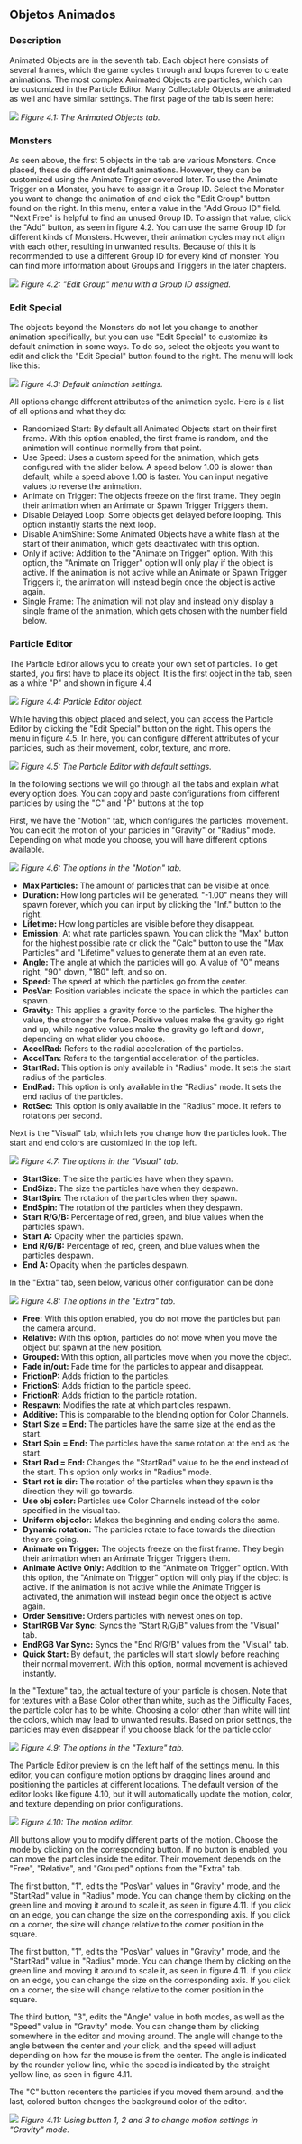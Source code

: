 ## Objetos Animados

### Description
Animated Objects are in the seventh tab. Each object here consists of several frames, which the game cycles through and loops forever to create animations. The most complex Animated Objects are particles, which can be customized in the Particle Editor. Many Collectable Objects are animated as well and have similar settings. The first page of the tab is seen here:

![](https://guia.editorgd.xyz/assets/img/figures/45.png)
*Figure 4.1: The Animated Objects tab.*<br>

### Monsters
As seen above, the first 5 objects in the tab are various Monsters. Once placed, these do different default animations. However, they can be customized using the Animate Trigger covered later. To use the Animate Trigger on a Monster, you have to assign it a Group ID. Select the Monster you want to change the animation of and click the "Edit Group" button found on the right. In this menu, enter a value in the "Add Group ID" field. "Next Free" is helpful to find an unused Group ID. To assign that value, click the "Add" button, as seen in figure 4.2. You can use the same Group ID for different kinds of Monsters. However, their animation cycles may not align with each other, resulting in unwanted results. Because of this it is recommended to use a different Group ID for every kind of monster. You can find more information about Groups and Triggers in the later chapters.

![](https://guia.editorgd.xyz/assets/img/figures/46.png)
*Figure 4.2: "Edit Group" menu with a Group ID assigned.*<br>

### Edit Special
The objects beyond the Monsters do not let you change to another animation specifically, but you can use "Edit Special" to customize its default animation in some ways. To do so, select the objects you want to edit and click the "Edit Special" button found to the right. The menu will look like this:

![](https://guia.editorgd.xyz/assets/img/figures/47.png)
*Figure 4.3: Default animation settings.*<br>

All options change different attributes of the animation cycle. Here is a list of all options and what they do:

- Randomized Start: By default all Animated Objects start on their first frame. With this option enabled, the first frame is random, and the animation will continue normally from that point.
- Use Speed: Uses a custom speed for the animation, which gets configured with the slider below. A speed below 1.00 is slower than default, while a speed above 1.00 is faster. You can input negative values to reverse the animation.
- Animate on Trigger: The objects freeze on the first frame. They begin their animation when an Animate or Spawn Trigger Triggers them.
- Disable Delayed Loop: Some objects get delayed before looping. This option instantly starts the next loop.
- Disable AnimShine: Some Animated Objects have a white flash at the start of their animation, which gets deactivated with this option.
- Only if active: Addition to the "Animate on Trigger" option. With this option, the "Animate on Trigger" option will only play if the object is active. If the animation is not active while an Animate or Spawn Trigger Triggers it, the animation will instead begin once the object is active again.
- Single Frame: The animation will not play and instead only display a single frame of the animation, which gets chosen with the number field below.

### Particle Editor
The Particle Editor allows you to create your own set of particles. To get started, you first have to place its object. It is the first object in the tab, seen as a white "P" and shown in figure 4.4

![](https://guia.editorgd.xyz/assets/img/figures/48.png)
*Figure 4.4: Particle Editor object.*<br>

While having this object placed and select, you can access the Particle Editor by clicking the "Edit Special" button on the right. This opens the menu in figure 4.5. In here, you can configure different attributes of your particles, such as their movement, color, texture, and more.

![](https://guia.editorgd.xyz/assets/img/figures/49.png)
*Figure 4.5: The Particle Editor with default settings.*<br>

In the following sections we will go through all the tabs and explain what every option does. You can copy and paste configurations from different particles by using the "C" and "P" buttons at the top

First, we have the "Motion" tab, which configures the particles' movement. You can edit the motion of your particles in "Gravity" or "Radius" mode. Depending on what mode you choose, you will have different options available.

![](https://guia.editorgd.xyz/assets/img/figures/50.png)
*Figure 4.6: The options in the "Motion" tab.*<br>

- **Max Particles:** The amount of particles that can be visible at once.
- **Duration:** How long particles will be generated. "-1.00" means they will spawn forever, which you can input by clicking the "Inf." button to the right.
- **Lifetime:** How long particles are visible before they disappear.
- **Emission:** At what rate particles spawn. You can click the "Max" button for the highest possible rate or click the "Calc" button to use the "Max Particles" and "Lifetime" values to generate them at an even rate.
- **Angle:** The angle at which the particles will go. A value of "0" means right, "90" down, "180" left, and so on.
- **Speed:** The speed at which the particles go from the center.
- **PosVar:** Position variables indicate the space in which the particles can
spawn.
- **Gravity:** This applies a gravity force to the particles. The higher the value, the stronger the force. Positive values make the gravity go right and up, while negative values make the gravity go left and down, depending on what slider you choose.
- **AccelRad:** Refers to the radial acceleration of the particles.
- **AccelTan:** Refers to the tangential acceleration of the particles.
- **StartRad:** This option is only available in "Radius" mode. It sets the start radius of the particles.
- **EndRad:** This option is only available in the "Radius" mode. It sets the end radius of the particles.
- **RotSec:** This option is only available in the "Radius" mode. It refers to rotations per second.

Next is the "Visual" tab, which lets you change how the particles look. The start and end colors are customized in the top left.

![](https://guia.editorgd.xyz/assets/img/figures/51.png)
*Figure 4.7: The options in the "Visual" tab.*<br>

- **StartSize:** The size the particles have when they spawn.
- **EndSize:** The size the particles have when they despawn.
- **StartSpin:** The rotation of the particles when they spawn.
- **EndSpin:** The rotation of the particles when they despawn.
- **Start R/G/B:** Percentage of red, green, and blue values when the particles spawn.
- **Start A:** Opacity when the particles spawn.
- **End R/G/B:** Percentage of red, green, and blue values when the particles despawn.
- **End A:** Opacity when the particles despawn.

In the "Extra" tab, seen below, various other configuration can be done

![](https://guia.editorgd.xyz/assets/img/figures/52.png)
*Figure 4.8: The options in the "Extra" tab.*<br>

- **Free:** With this option enabled, you do not move the particles but pan the camera around.
- **Relative:** With this option, particles do not move when you move the object but spawn at the new position.
- **Grouped:** With this option, all particles move when you move the object.
- **Fade in/out:** Fade time for the particles to appear and disappear.
- **FrictionP:** Adds friction to the particles.
- **FrictionS:** Adds friction to the particle speed.
- **FrictionR:** Adds friction to the particle rotation.
- **Respawn:** Modifies the rate at which particles respawn.
- **Additive:** This is comparable to the blending option for Color Channels.
- **Start Size = End:** The particles have the same size at the end as the start.
- **Start Spin = End:** The particles have the same rotation at the end as the start.
- **Start Rad = End:** Changes the "StartRad" value to be the end instead of the start. This option only works in "Radius" mode.
- **Start rot is dir:** The rotation of the particles when they spawn is the direction they will go towards.
- **Use obj color:** Particles use Color Channels instead of the color specified in the visual tab.
- **Uniform obj color:** Makes the beginning and ending colors the same.
- **Dynamic rotation:** The particles rotate to face towards the direction they are going.
- **Animate on Trigger:** The objects freeze on the first frame. They begin their animation when an Animate Trigger Triggers them.
- **Animate Active Only:** Addition to the "Animate on Trigger" option. With this option, the "Animate on Trigger" option will only play if the object is active. If the animation is not active while the Animate Trigger is activated, the animation will instead begin once the object is active again.
- **Order Sensitive:** Orders particles with newest ones on top.
- **StartRGB Var Sync:** Syncs the "Start R/G/B" values from the "Visual" tab.
- **EndRGB Var Sync:** Syncs the "End R/G/B" values from the "Visual" tab.
- **Quick Start:** By default, the particles will start slowly before reaching their normal movement. With this option, normal movement is achieved instantly.

In the "Texture" tab, the actual texture of your particle is chosen. Note that for textures with a Base Color other than white, such as the Difficulty Faces, the particle color has to be white. Choosing a color other than white will tint the colors, which may lead to unwanted results. Based on prior settings, the particles may even disappear if you choose black for the particle color

![](https://guia.editorgd.xyz/assets/img/figures/53.png)
*Figure 4.9: The options in the "Texture" tab.*<br>

The Particle Editor preview is on the left half of the settings menu. In this editor, you can configure motion options by dragging lines around and positioning the particles at different locations. The default version of the editor looks like figure 4.10, but it will automatically update the motion, color, and texture depending on prior configurations.

![](https://guia.editorgd.xyz/assets/img/figures/54.png)
*Figure 4.10: The motion editor.*<br>

All buttons allow you to modify different parts of the motion. Choose the mode by clicking on the corresponding button. If no button is enabled, you can move the particles inside the editor. Their movement depends on the "Free", "Relative", and "Grouped" options from the "Extra" tab.

The first button, "1", edits the "PosVar" values in "Gravity" mode, and the "StartRad" value in "Radius" mode. You can change them by clicking on the green line and moving it around to scale it, as seen in figure 4.11. If you click on an edge, you can change the size on the corresponding axis. If you click on a corner, the size will change relative to the corner position in the square.

The first button, "1", edits the "PosVar" values in "Gravity" mode, and the "StartRad" value in "Radius" mode. You can change them by clicking on the green line and moving it around to scale it, as seen in figure 4.11. If you click on an edge, you can change the size on the corresponding axis. If you click on a corner, the size will change relative to the corner position in the square.

The third button, "3", edits the "Angle" value in both modes, as well as the "Speed" value in "Gravity" mode. You can change them by clicking somewhere in the editor and moving around. The angle will change to the angle between the center and your click, and the speed will adjust depending on how far the mouse is from the center. The angle is indicated by the rounder yellow line, while the speed is indicated by the straight yellow line, as seen in figure 4.11.

The "C" button recenters the particles if you moved them around, and the last, colored button changes the background color of the editor.

![](https://guia.editorgd.xyz/assets/img/figures/55.png)
*Figure 4.11: Using button 1, 2 and 3 to change motion settings in "Gravity" mode.*<br>